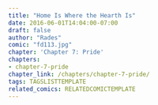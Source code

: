 ```yaml
---
title: "Home Is Where the Hearth Is"
date: 2016-06-01T14:04:00-07:00
draft: false
author: "Rades"
comic: "fd113.jpg"
chapter: 'Chapter 7: Pride'
chapters:
- chapter-7-pride
chapter_link: /chapters/chapter-7-pride/
tags: TAGSLISTTEMPLATE
related_comics: RELATEDCOMICTEMPLATE
---
```

